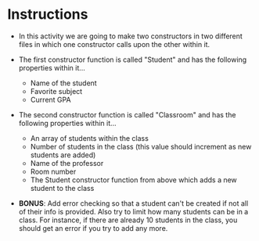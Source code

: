 # **Instructions**

* In this activity we are going to make two constructors in two different files in which one constructor calls upon the other within it.

* The first constructor function is called "Student" and has the following properties within it...

  * Name of the student
  * Favorite subject
  * Current GPA

* The second constructor function is called "Classroom" and has the following properties within it...

  * An array of students within the class
  * Number of students in the class (this value should increment as new students are added)
  * Name of the professor
  * Room number
  * The Student constructor function from above which adds a new student to the class

* **BONUS**: Add error checking so that a student can't be created if not all of their info is provided. Also try to limit how many students can be in a class. For instance, if there are already 10 students in the class, you should get an error if you try to add any more.
